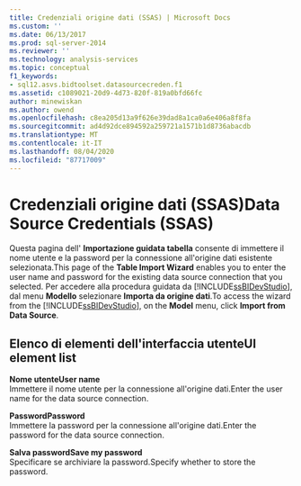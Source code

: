 ```yaml
---
title: Credenziali origine dati (SSAS) | Microsoft Docs
ms.custom: ''
ms.date: 06/13/2017
ms.prod: sql-server-2014
ms.reviewer: ''
ms.technology: analysis-services
ms.topic: conceptual
f1_keywords:
- sql12.asvs.bidtoolset.datasourcecreden.f1
ms.assetid: c1089021-20d9-4d73-820f-819a0bfd66fc
author: minewiskan
ms.author: owend
ms.openlocfilehash: c8ea205d13a9f626e39dad8a1ca0a6e406a8f8fa
ms.sourcegitcommit: ad4d92dce894592a259721a1571b1d8736abacdb
ms.translationtype: MT
ms.contentlocale: it-IT
ms.lasthandoff: 08/04/2020
ms.locfileid: "87717009"
---
```

# <a name="data-source-credentials-ssas"></a><span data-ttu-id="6f8b4-102">Credenziali origine dati (SSAS)</span><span class="sxs-lookup"><span data-stu-id="6f8b4-102">Data Source Credentials (SSAS)</span></span>
  <span data-ttu-id="6f8b4-103">Questa pagina dell' **Importazione guidata tabella** consente di immettere il nome utente e la password per la connessione all'origine dati esistente selezionata.</span><span class="sxs-lookup"><span data-stu-id="6f8b4-103">This page of the **Table Import Wizard** enables you to enter the user name and password for the existing data source connection that you selected.</span></span> <span data-ttu-id="6f8b4-104">Per accedere alla procedura guidata da [!INCLUDE[ssBIDevStudio](../includes/ssbidevstudio-md.md)], dal menu **Modello** selezionare **Importa da origine dati**.</span><span class="sxs-lookup"><span data-stu-id="6f8b4-104">To access the wizard from the [!INCLUDE[ssBIDevStudio](../includes/ssbidevstudio-md.md)], on the **Model** menu, click **Import from Data Source**.</span></span>  
  
## <a name="ui-element-list"></a><span data-ttu-id="6f8b4-105">Elenco di elementi dell'interfaccia utente</span><span class="sxs-lookup"><span data-stu-id="6f8b4-105">UI element list</span></span>  
 <span data-ttu-id="6f8b4-106">**Nome utente**</span><span class="sxs-lookup"><span data-stu-id="6f8b4-106">**User name**</span></span>  
 <span data-ttu-id="6f8b4-107">Immettere il nome utente per la connessione all'origine dati.</span><span class="sxs-lookup"><span data-stu-id="6f8b4-107">Enter the user name for the data source connection.</span></span>  
  
 <span data-ttu-id="6f8b4-108">**Password**</span><span class="sxs-lookup"><span data-stu-id="6f8b4-108">**Password**</span></span>  
 <span data-ttu-id="6f8b4-109">Immettere la password per la connessione all'origine dati.</span><span class="sxs-lookup"><span data-stu-id="6f8b4-109">Enter the password for the data source connection.</span></span>  
  
 <span data-ttu-id="6f8b4-110">**Salva password**</span><span class="sxs-lookup"><span data-stu-id="6f8b4-110">**Save my password**</span></span>  
 <span data-ttu-id="6f8b4-111">Specificare se archiviare la password.</span><span class="sxs-lookup"><span data-stu-id="6f8b4-111">Specify whether to store the password.</span></span>  
  
  
